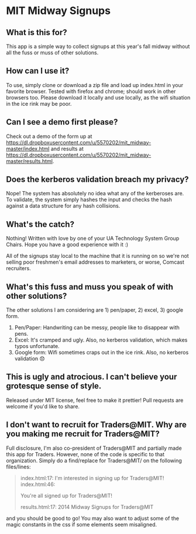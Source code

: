 # MIT Midway Signups

## What is this for?
This app is a simple way to collect signups at this year's fall midway without all the fuss or muss of other solutions.

## How can I use it?
To use, simply clone or download a zip file and load up index.html in your favorite browser.  Tested with firefox and
chrome; should work in other browsers too.  Please download it locally and use locally, as the wifi situation in the ice
rink may be poor.

## Can I see a demo first please?
Check out a demo of the form up at https://dl.dropboxusercontent.com/u/5570202/mit_midway-master/index.html
and results at https://dl.dropboxusercontent.com/u/5570202/mit_midway-master/results.html.

## Does the kerberos validation breach my privacy?
Nope!  The system has absolutely no idea what any of the kerberoses are.  To validate, the system simply hashes the input
and checks the hash against a data structure for any hash collisions.

## What's the catch?
Nothing!  Written with love by one of your UA Technology System Group Chairs.  Hope you have a good experience with it :)

All of the signups stay local to the machine that it is running on so we're not selling poor freshmen's email addresses
to marketers, or worse, Comcast recruiters.

## What's this fuss and muss you speak of with other solutions?
The other solutions I am considering are 1) pen/paper, 2) excel, 3) google form.

1. Pen/Paper: Handwriting can be messy, people like to disappear with pens.
2. Excel: It's cramped and ugly.  Also, no kerberos validation, which makes typos unfortunate.
3. Google form:  Wifi sometimes craps out in the ice rink.  Also, no kerberos validation :disappointed:

## This is ugly and atrocious.  I can't believe your grotesque sense of style.
Released under MIT license, feel free to make it prettier!  Pull requests are welcome if you'd like to share.

## I don't want to recruit for Traders@MIT.  Why are you making me recruit for Traders@MIT?
Full disclosure, I'm also co-president of Traders@MIT and partially made this app for Traders.  However, none of the code
is specific to that organization.  Simply do a find/replace for Traders@MIT/<your club name> on the following files/lines:

>index.html:17:                I'm interested in signing up for Traders@MIT!
>index.html:46:                    <p>You're all signed up for Traders@MIT!</p>
>results.html:17:                2014 Midway Signups for Traders@MIT

and you should be good to go!  You may also want to adjust some of the magic constants in the css if some elements seem misaligned.
